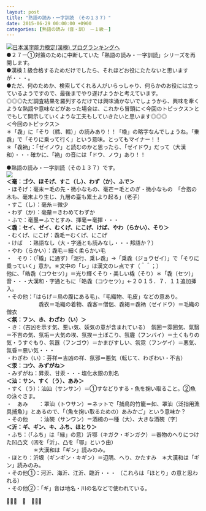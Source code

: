 ```yaml
---
layout: post
title: "熟語の読み・一字訓読　（その１３７）"
date: 2015-06-29 00:00:00 +0900
categories: [熟語の読み（音・訓）　ー１級－]
---
```


[![](/syuusyuu9701/assets/images/熟語の読み・一字訓読-（その１３７）-br_c_3028_1.gif)](http://blog.with2.net/link.php?1659096:3028 "日本漢字能力検定(漢検) ブログランキングへ")[日本漢字能力検定(漢検) ブログランキングへ](http://blog.with2.net/link.php?1659096:3028)  
●２７ー①対策のために中断していた「熟語の読み・一字訓読」シリーズを再開します。  
●漢検１級合格するためだけでしたら、それほどお役にたたないと思いますが・・・。  
●ただ、何のためか、検索してくれる人がいらっしゃり、何らかのお役には立っているようですので、最後までやり遂げようかと考えています。  
◎◎◎ただ調査結果を羅列するだけでは興味涌かないでしょうから、興味を牽くような熟語や意味などがあった場合は、これから冒頭に＜今回のトピックス＞とでもして開示していくような工夫もしていきたいと思います◎◎◎  
＜今回のトピックス＞  
＊「毳」に「そり（艝、轌）」の読みあり！！「橇」の略字なんでしょうね。「乗毳」で「そりに乗って行く」という意味。とってもマイナー！！  
＊「毳衲」：「ゼイノウ」と読むのかと思ったら、「ゼイドウ」だって（大漢和）・・・確かに、「衲」の音には「ドウ、ノウ」あり！！  
  
●熟語の読み・一字訓読（その１３７）です。  
![](/syuusyuu9701/assets/images/熟語の読み・一字訓読-（その１３７）-5de3c56cd156b0876f23368b1e42ef71.png)  
**＜毫：ゴウ、ほそげ、すこ（し）、わず（か）、ふで＞**  
・ほそげ：毫末＝毛の先・微小なもの、毫芒＝毛とのぎ・微小なもの　「合抱の木も、毫末より生じ、九層の臺も累土より起る」（老子）  
・すこ（し）：毫糸＝微少  
・わず（か）：毫釐＝きわめてわずか  
・ふで：毫墨＝ふでとすみ、揮毫＝毫揮・・・  
**＜毳：セイ、ゼイ、むくげ、にこげ、けば、やわ（らかい）、そり＞**  
・むくげ、にこげ：毳毛＝むくげ、にこげ  
・けば　：熟語なし（大・字通とも読みなし・・・邦語か？）  
・やわ（らかい）：毳毛＝細く柔らかい毛  
・　そり：（「橇」に通ず）「泥行、乗レ毳」→「乗毳（ジョウゼイ）」で「そりに乗っていく」意か。＊文中の「レ」は漢文のレ点です（＾＾；）  
他に、「皓毳（コウセツ）」＝光り輝くそり・美しい橇（そり）＊「毳（セツ）」音・・・大漢和・字通ともに「皓毳（コウセツ）」←２０１５．７．１１追加挿入。　  
・その他：「はらげ＝鳥の腹にある毛」、「毛織物、毛皮」などの意あり。  
　　　　　　毳衣＝毛織の着物、毳客＝僧侶、毳褐＝毳衲（ゼイドウ）＝毛織の僧衣  
**＜氛：フン、き、わざわ（い）＞**  
・き：（吉凶を示す気、悪い気、妖気の意が含まれている）　氛囲＝雰囲気、氛翳＝不吉の気、氛垢＝大気の埃、氛挨＝土ぼこり、氛霾（フンバイ）＝土くもりの気・うすぐもり、氛囂（フンゴウ）＝かまびすしい、氛霓（フンゲイ）＝悪気、氛昏＝悪い気・・・  
・わざわ（い）：芬祥＝吉凶の祥、氛邪＝悪気（転じて、わざわい・不吉）  
**＜汞：コウ、みずがね＞**  
・みずがね：昇汞、甘汞・・・塩化水銀の別名  
**＜汕：サン、すく（う）、あみ＞**  
・すく（う）：汕汕（サンサン）＝①すなどりする・魚を掬い取ること。②魚の泳ぐさま。  
・　あみ　　：罩汕（トウサン）＝ネットで「捕鳥的竹籠＝如、罩汕（泛指用漁具捕魚）」とあるので、「（魚を掬い取るための）あみかご」という意味か？  
・その他　　：汕碗（サンワン）＝酒椀の一種（大）、大きな酒碗（字）  
**＜沂：ギ、ギン、キ、ふち、ほとり＞**  
・ふち：（「ふち」は「縁」の意）沂鄂（キガク・ギンガク）＝器物のへりにつけた凹凸文（凹を「沂」、凸を「鄂」という由）  
　　　　　＊大漢和は「ギン」読みのみ。　  
・ほとり：沂垠（ギンギン・キギン）＝辺隅、へり、かたすみ　＊大漢和は「ギン」読みのみ。　　  
・その他①：河沂、海沂、江沂、臨沂・・・ （これらは「ほとり」の意と思われる）  
・その他②：「ギ」音は地名・川の名などで使われている。  
  
👋👋👋　🐑　👋👋👋  
  